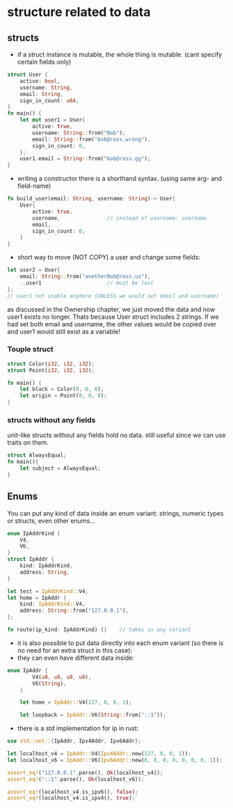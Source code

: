# structure related to data

## structs
- if a struct instance is mutable, the whole thing is mutable. (cant specify certain fields only)
```rust
struct User {
    active: bool,
    username: String,
    email: String,
    sign_in_count: u64,
}
fn main() {
    let mut user1 = User{
        active: true,
        username: String::from("Bob"),
        email: String::from("bob@ross.wrong"),
        sign_in_count: 0,
    };
    user1.email = String::from("bob@ross.gg");
}
```

- writing a constructor there is a shorthand syntax. (using same arg- and field-name)
```rust
fn build_user(email: String, username: String)-> User{
    User{
        active: true,
        username,               // instead of username: username
        email,
        sign_in_count: 0,
    }
}
```

- short way to move (NOT COPY) a user and change some fields:
```rust
let user2 = User{
    email: String::from("anotherBob@ross.us"),
    ..user1                     // must be last
};
// user1 not usable anymore (UNLESS we would set email and username)
```
as discussed in the Ownership chapter, we just moved the data and now user1 exists no longer. Thats because User struct includes 2 strings. If we had set both email and username, the other values would be copied over and user1 would still exist as a variable!

### Touple struct
```rust
struct Color(i32, i32, i32);
struct Point(i32, i32, i32);

fn main() {
    let black = Color(0, 0, 0);
    let origin = Point(0, 0, 0);
}
```
### structs without any fields
unit-like structs without any fields hold no data. still useful since we can use traits on them.

```rust
struct AlwaysEqual;
fn main(){
    let subject = AlwaysEqual;
}
```

## Enums
You can put any kind of data inside an enum variant: strings, numeric types or structs, even other enums...
```rust
enum IpAddrKind {
    V4,
    V6,
}
struct IpAddr {
    kind: IpAddrKind,
    address: String,
}

let test = IpAddrKind::V4;
let home = IpAddr {
    kind: IpAddrKind::V4,
    address: String::from("127.0.0.1"),
};

fn route(ip_kind: IpAddrKind) {}    // takes in any variant
```

- it is also possible to put data directly into each enum variant (so there is no need for an extra struct in this case):
- they can even have different data inside:
```rust
enum IpAddr {
        V4(u8, u8, u8, u8),
        V6(String),
    }

    let home = IpAddr::V4(127, 0, 0, 1);

    let loopback = IpAddr::V6(String::from("::1"));
```

- there is a std implementation for ip in rust:
```rust
use std::net::{IpAddr, Ipv4Addr, Ipv6Addr};

let localhost_v4 = IpAddr::V4(Ipv4Addr::new(127, 0, 0, 1));
let localhost_v6 = IpAddr::V6(Ipv6Addr::new(0, 0, 0, 0, 0, 0, 0, 1));

assert_eq!("127.0.0.1".parse(), Ok(localhost_v4));
assert_eq!("::1".parse(), Ok(localhost_v6));

assert_eq!(localhost_v4.is_ipv6(), false);
assert_eq!(localhost_v4.is_ipv4(), true);
```


```rust

```

```rust

```

```rust

```